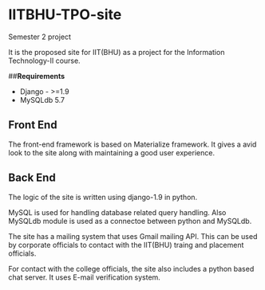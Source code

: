 # IITBHU-TPO-site
Semester 2 project

It is the proposed site for IIT(BHU) as a project for the Information Technology-II course.

##**Requirements**
* Django - >=1.9
* MySQLdb 5.7

## Front End
The front-end framework is based on Materialize framework. It gives a avid look to the site along with maintaining a good user experience.

## Back End
The logic of the site is written using django-1.9 in python.

MySQL is used for handling database related query handling. Also MySQLdb module is used as a connectoe between python and MySQLdb.

The site has a mailing system that uses Gmail mailing API. This can be used by corporate officials to contact with the IIT(BHU) traing and placement officials.

For contact with the college officials, the site also includes a python based chat server. It uses E-mail verification system.
